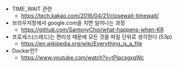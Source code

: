 * TIME_WAIT 관련
  * https://tech.kakao.com/2016/04/21/closewait-timewait/
* 브라우저창에서 google.com을 치면 일어나는 과정
  * https://github.com/SantonyChoi/what-happens-when-KR
* 프로세스(스레드)는 편리성 때문에 모든 것을 파일 단위로 생각한다 (53p)
  * https://en.wikipedia.org/wiki/Everything_is_a_file
* Docker란?
  * https://www.youtube.com/watch?v=tPjpcsgxgWc